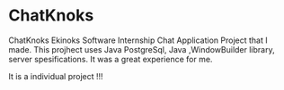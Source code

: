 # ChatKnoks
ChatKnoks
Ekinoks Software Internship Chat Application Project that I made.
This projhect uses Java PostgreSql, Java ,WindowBuilder library, server spesifications.
It was a great experience for me.

It is a individual project !!!
